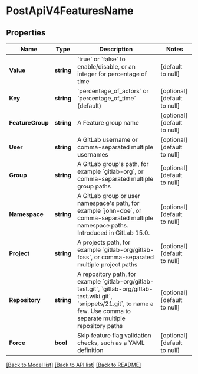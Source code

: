 # PostApiV4FeaturesName

## Properties
Name | Type | Description | Notes
------------ | ------------- | ------------- | -------------
**Value** | **string** | &#x60;true&#x60; or &#x60;false&#x60; to enable/disable, or an integer for percentage of time | [default to null]
**Key** | **string** | &#x60;percentage_of_actors&#x60; or &#x60;percentage_of_time&#x60; (default) | [optional] [default to null]
**FeatureGroup** | **string** | A Feature group name | [optional] [default to null]
**User** | **string** | A GitLab username or comma-separated multiple usernames | [optional] [default to null]
**Group** | **string** | A GitLab group&#39;s path, for example &#x60;gitlab-org&#x60;, or comma-separated multiple group paths | [optional] [default to null]
**Namespace** | **string** | A GitLab group or user namespace&#39;s path, for example &#x60;john-doe&#x60;, or comma-separated multiple namespace paths. Introduced in GitLab 15.0. | [optional] [default to null]
**Project** | **string** | A projects path, for example &#x60;gitlab-org/gitlab-foss&#x60;, or comma-separated multiple project paths | [optional] [default to null]
**Repository** | **string** | A repository path, for example &#x60;gitlab-org/gitlab-test.git&#x60;, &#x60;gitlab-org/gitlab-test.wiki.git&#x60;, &#x60;snippets/21.git&#x60;, to name a few. Use comma to separate multiple repository paths | [optional] [default to null]
**Force** | **bool** | Skip feature flag validation checks, such as a YAML definition | [optional] [default to null]

[[Back to Model list]](../README.md#documentation-for-models) [[Back to API list]](../README.md#documentation-for-api-endpoints) [[Back to README]](../README.md)


